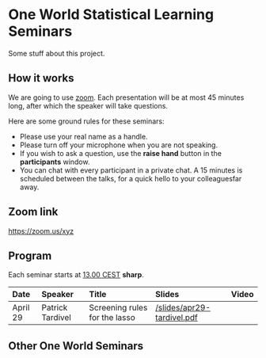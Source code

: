
# One World Statistical Learning Seminars

Some stuff about this project.

## How it works

We are going to use [zoom](). Each presentation will be at most 45 minutes
long, after which the speaker will take questions.

Here are some ground rules for these seminars:

- Please use your real name as a handle.
- Please turn off your microphone when you are not speaking.
- If you wish to ask a question, use the **raise hand** button in the
  **participants** window.
- You can chat with every participant in a private chat. A 15 minutes 
  is scheduled between the talks, for a quick hello to your colleaguesfar away.

## Zoom link

<https://zoom.us/xyz>

## Program

Each seminar starts at [13.00 CEST](https://time.is/de/CEST) **sharp**.

| Date     | Speaker          | Title                         | Slides                               | Video |
| :------- | :--------------- | :---------------------------- | :----------------------------------- | :---- |
| April 29 | Patrick Tardivel | Screening rules for the lasso | [/slides/apr29-tardivel.pdf](slides) |       |

## Other One World Seminars
